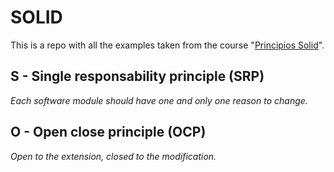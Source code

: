 # SOLID

This is a repo with all the examples taken from the course "[Principios Solid](https://www.udemy.com/course/principios-solid-mejora-la-calidad-de-tu-codigo/)".

## S - Single responsability principle (SRP)

_Each software module should have one and only one reason to change._

## O - Open close principle (OCP)

_Open to the extension, closed to the modification._
